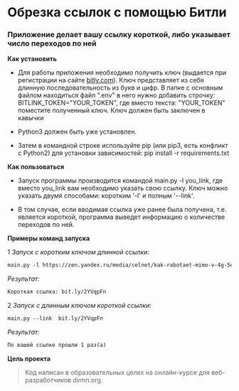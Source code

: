 # Обрезка ссылок с помощью Битли

### Приложение делает вашу ссылку короткой, либо указывает число переходов по ней

**Как установить**

* Для работы приложения необходимо получить ключ (выдается при регистрации на сайте [bitly.com](https://app.bitly.com)). 
Ключ представляет из себя длинную последовательность из букв и цифр. В папке c основным файлом находиться файл ".env" в него нужно добавить строчку: BITLINK_TOKEN="YOUR_TOKEN", где вместо текста: "YOUR_TOKEN" поместите полученный ключ. Ключ должен быть заключен в кавычки

* Python3 должен быть уже установлен. 

* Затем в командной строке используйте pip (или pip3, есть конфликт с Python2) 
для установки зависимостей: pip install -r requirements.txt

**Как пользоваться**

* Запуск программы производится командой main.py -l you_link, где вместо you_link вам необходимо указать свою ссылку.
Ключ можно указать двумя способами: коротким '-l'  и полным '--link'.

* В том случае, если вводимая ссылка уже ранее была получена, т.е. является короткой, программа выведет информацию о 
количестве переходов по ней. 

**Примеры команд запуска**

1 *Запуск с коротким ключом длинной ссылки:* 
```html
main.py -l https://zen.yandex.ru/media/celnet/kak-rabotaet-mimo-v-4g-5dc2a9699c944660a553509e?utm_source=serp
```
*Результат:* 
```html
Короткая ссылка: bit.ly/2YVqpFn
```

2 *Запуск с длинным ключом короткой ссылки:* 
```html
main.py --link  bit.ly/2YVqpFn
```
*Результат:* 
```html
По вашей ссылке прошли 1 раз(а)
``` 


**Цель проекта**
>Код написан в образовательных целях на онлайн-курсе для веб-разработчиков dvmn.org.
